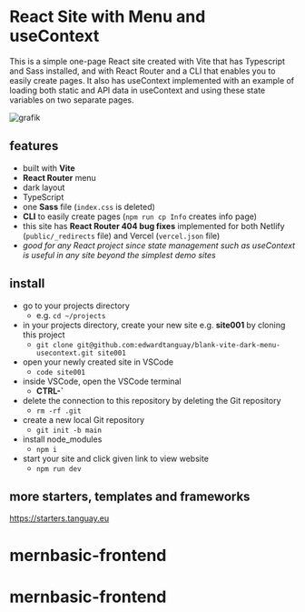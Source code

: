 # React Site with Menu and useContext

This is a simple one-page React site created with Vite that has Typescript and Sass installed, and with React Router and a CLI that enables you to easily create pages. It also has useContext implemented with an example of loading both static and API data in useContext and using these state variables on two separate pages.

![grafik](https://starters.tanguay.eu/images/starters/blankViteDarkMenuUsecontext.png)

## features

- built with **Vite**
- **React Router** menu
- dark layout
- TypeScript
- one **Sass** file (`index.css` is deleted)
- **CLI** to easily create pages (`npm run cp Info` creates info page)
- this site has **React Router 404 bug fixes** implemented for both Netlify (`public/_redirects` file) and Vercel (`vercel.json` file)
- *good for any React project since state management such as useContext is useful in any site beyond the simplest demo sites*

## install

- go to your projects directory
  - e.g. `cd ~/projects`
- in your projects directory, create your new site e.g. **site001** by cloning this project 
  - `git clone git@github.com:edwardtanguay/blank-vite-dark-menu-usecontext.git site001`
- open your newly created site in VSCode
  - `code site001`
- inside VSCode, open the VSCode terminal
  - **CTRL-`**
- delete the connection to this repository by deleting the Git repository
  - `rm -rf .git`
- create a new local Git repository
  - `git init -b main`
- install node_modules
  - `npm i`
- start your site and click given link to view website
  - `npm run dev`

## more starters, templates and frameworks

https://starters.tanguay.eu
# mernbasic-frontend
# mernbasic-frontend
